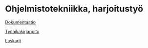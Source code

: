 # Ohjelmistotekniikka, harjoitustyö  
  
[Dokumentaatio](https://github.com/Gaberol/Ohte/blob/master/game/documentation/vaatimusmaarittely.md)  
  
[Työaikakirjanpito](https://github.com/Gaberol/Ohte/blob/master/game/documentation/tyoaikakirjanpito.md)  
  
[Laskarit](https://github.com/Gaberol/Ohte/tree/master/laskarit)  

